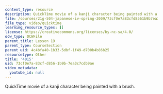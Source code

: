 ```yaml
---
content_type: resource
description: QuickTime movie of a kanji character being painted with a brush.
file: /courses/21g-504-japanese-iv-spring-2009/73cf0e7a83cfd8561b9b7ea3c7cdb9ae_4015.mov
file_type: video/quicktime
learning_resource_types: []
license: https://creativecommons.org/licenses/by-nc-sa/4.0/
ocw_type: OCWFile
parent_title: Lesson 19
parent_type: CourseSection
parent_uid: 4c4bfa40-1b33-5dbf-1f49-d700b4b86b25
resourcetype: Other
title: '4015'
uid: 73cf0e7a-83cf-d856-1b9b-7ea3c7cdb9ae
video_metadata:
  youtube_id: null
---
```

QuickTime movie of a kanji character being painted with a brush.